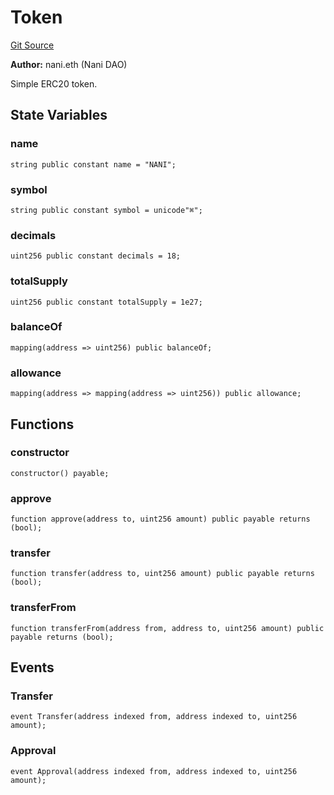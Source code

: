 # Token
[Git Source](https://github.com/NaniDAO/accounts/blob/a92c3cc254412087f583cadf96cf750857c126d2/src/governance/Token.sol)

**Author:**
nani.eth (Nani DAO)

Simple ERC20 token.


## State Variables
### name

```solidity
string public constant name = "NANI";
```


### symbol

```solidity
string public constant symbol = unicode"⌘";
```


### decimals

```solidity
uint256 public constant decimals = 18;
```


### totalSupply

```solidity
uint256 public constant totalSupply = 1e27;
```


### balanceOf

```solidity
mapping(address => uint256) public balanceOf;
```


### allowance

```solidity
mapping(address => mapping(address => uint256)) public allowance;
```


## Functions
### constructor


```solidity
constructor() payable;
```

### approve


```solidity
function approve(address to, uint256 amount) public payable returns (bool);
```

### transfer


```solidity
function transfer(address to, uint256 amount) public payable returns (bool);
```

### transferFrom


```solidity
function transferFrom(address from, address to, uint256 amount) public payable returns (bool);
```

## Events
### Transfer

```solidity
event Transfer(address indexed from, address indexed to, uint256 amount);
```

### Approval

```solidity
event Approval(address indexed from, address indexed to, uint256 amount);
```


